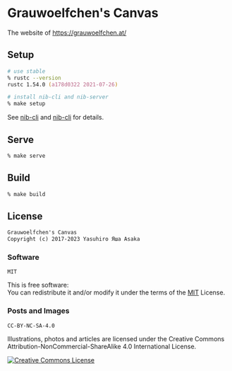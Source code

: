 # Grauwoelfchen's Canvas

The website of https://grauwoelfchen.at/


## Setup

```zsh
# use stable
% rustc --version
rustc 1.54.0 (a178d0322 2021-07-26)

# install nib-cli and nib-server
% make setup
```

See [nib-cli](https://crates.io/crates/nib-cli) and [nib-cli](
https://crates.io/crates/nib-cli) for details.


## Serve

```zsh
% make serve
```


## Build

```zsh
% make build
```


## License

```txt
Grauwoelfchen's Canvas
Copyright (c) 2017-2023 Yasuhiro Яша Asaka
```

### Software

`MIT`

This is free software:  
You can redistribute it and/or modify it under the terms of
the [MIT](https://opensource.org/licenses/MIT) License.

### Posts and Images

`CC-BY-NC-SA-4.0`

Illustrations, photos and articles are licensed under the
Creative Commons Attribution-NonCommercial-ShareAlike 4.0 International
License.

[![Creative Commons License](
https://i.creativecommons.org/l/by-nc-sa/4.0/88x31.png)](
http://creativecommons.org/licenses/by-nc-sa/4.0/)
